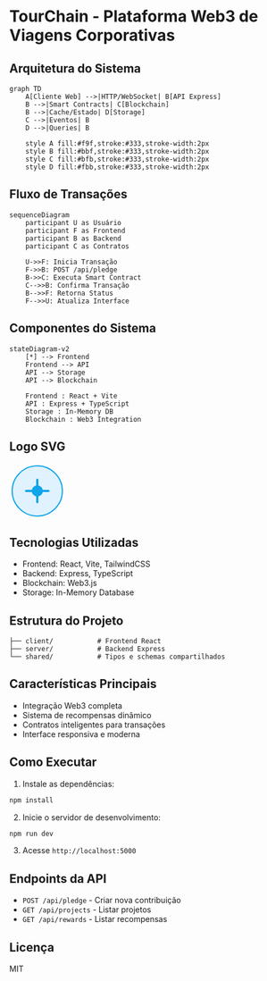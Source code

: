 
# TourChain - Plataforma Web3 de Viagens Corporativas

## Arquitetura do Sistema

```mermaid
graph TD
    A[Cliente Web] -->|HTTP/WebSocket| B[API Express]
    B -->|Smart Contracts| C[Blockchain]
    B -->|Cache/Estado| D[Storage]
    C -->|Eventos| B
    D -->|Queries| B
    
    style A fill:#f9f,stroke:#333,stroke-width:2px
    style B fill:#bbf,stroke:#333,stroke-width:2px
    style C fill:#bfb,stroke:#333,stroke-width:2px
    style D fill:#fbb,stroke:#333,stroke-width:2px
```

## Fluxo de Transações

```mermaid
sequenceDiagram
    participant U as Usuário
    participant F as Frontend
    participant B as Backend
    participant C as Contratos
    
    U->>F: Inicia Transação
    F->>B: POST /api/pledge
    B->>C: Executa Smart Contract
    C-->>B: Confirma Transação
    B-->>F: Retorna Status
    F-->>U: Atualiza Interface
```

## Componentes do Sistema

```mermaid
stateDiagram-v2
    [*] --> Frontend
    Frontend --> API
    API --> Storage
    API --> Blockchain
    
    Frontend : React + Vite
    API : Express + TypeScript
    Storage : In-Memory DB
    Blockchain : Web3 Integration
```

## Logo SVG

<svg width="100" height="100" viewBox="0 0 100 100" xmlns="http://www.w3.org/2000/svg">
  <circle cx="50" cy="50" r="45" fill="#e0f2fe" stroke="#0ea5e9" stroke-width="2"/>
  <path d="M30,50 L70,50 M50,30 L50,70" stroke="#0ea5e9" stroke-width="4" stroke-linecap="round"/>
  <circle cx="50" cy="50" r="10" fill="#0ea5e9"/>
</svg>

## Tecnologias Utilizadas

- Frontend: React, Vite, TailwindCSS
- Backend: Express, TypeScript
- Blockchain: Web3.js
- Storage: In-Memory Database

## Estrutura do Projeto

```
├── client/           # Frontend React
├── server/           # Backend Express
└── shared/           # Tipos e schemas compartilhados
```

## Características Principais

- Integração Web3 completa
- Sistema de recompensas dinâmico
- Contratos inteligentes para transações
- Interface responsiva e moderna

## Como Executar

1. Instale as dependências:
```bash
npm install
```

2. Inicie o servidor de desenvolvimento:
```bash
npm run dev
```

3. Acesse `http://localhost:5000`

## Endpoints da API

- `POST /api/pledge` - Criar nova contribuição
- `GET /api/projects` - Listar projetos
- `GET /api/rewards` - Listar recompensas

## Licença

MIT
